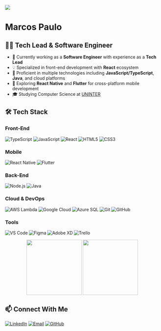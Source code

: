 ![](https://komarev.com/ghpvc/?username=nxtime&color=006bed)

# Marcos Paulo

## 👨‍💻 Tech Lead & Software Engineer

- 🚀 Currently working as a **Software Engineer** with experience as a **Tech Lead**
- 💡 Specialized in front-end development with **React** ecosystem
- 🔧 Proficient in multiple technologies including **JavaScript/TypeScript**, **Java**, and cloud platforms
- 🌱 Exploring **React Native** and **Flutter** for cross-platform mobile development
- 🎓 Studying Computer Science at [UNINTER](https://portal.fmu.br/)

## 🛠️ Tech Stack

### Front-End
![TypeScript](https://img.shields.io/badge/-TypeScript-3178C6?style=flat&logo=typescript&logoColor=white)
![JavaScript](https://img.shields.io/badge/-JavaScript-F7DF1E?style=flat&logo=javascript&logoColor=black)
![React](https://img.shields.io/badge/-React-61DAFB?style=flat&logo=react&logoColor=black)
![HTML5](https://img.shields.io/badge/-HTML5-E34F26?style=flat&logo=html5&logoColor=white)
![CSS3](https://img.shields.io/badge/-CSS3-1572B6?style=flat&logo=css3&logoColor=white)

### Mobile
![React Native](https://img.shields.io/badge/-React%20Native-61DAFB?style=flat&logo=react&logoColor=black)
![Flutter](https://img.shields.io/badge/-Flutter-02569B?style=flat&logo=flutter&logoColor=white)

### Back-End
![Node.js](https://img.shields.io/badge/-Node.js-339933?style=flat&logo=nodedotjs&logoColor=white)
![Java](https://img.shields.io/badge/-Java-007396?style=flat&logo=java&logoColor=white)

### Cloud & DevOps
![AWS Lambda](https://img.shields.io/badge/-AWS%20Lambda-FF9900?style=flat&logo=awslambda&logoColor=white)
![Google Cloud](https://img.shields.io/badge/-Google%20Cloud-4285F4?style=flat&logo=googlecloud&logoColor=white)
![Azure SQL](https://img.shields.io/badge/-Azure%20SQL-0078D4?style=flat&logo=microsoftazure&logoColor=white)
![Git](https://img.shields.io/badge/-Git-F05032?style=flat&logo=git&logoColor=white)
![GitHub](https://img.shields.io/badge/-GitHub-181717?style=flat&logo=github&logoColor=white)

### Tools
![VS Code](https://img.shields.io/badge/-VS%20Code-007ACC?style=flat&logo=visualstudiocode&logoColor=white)
![Figma](https://img.shields.io/badge/-Figma-F24E1E?style=flat&logo=figma&logoColor=white)
![Adobe XD](https://img.shields.io/badge/-Adobe%20XD-FF61F6?style=flat&logo=adobexd&logoColor=white)
![Trello](https://img.shields.io/badge/-Trello-0052CC?style=flat&logo=trello&logoColor=white)

<div align="center">
  <img height="180em" src="https://github-readme-stats.vercel.app/api?username=nxtime&theme=dracula&show_icons=true" />
  <img height="180em" src="https://github-readme-stats.vercel.app/api/top-langs/?username=nxtime&layout=compact&theme=dracula" />
</div>

## 📫 Connect With Me

[![LinkedIn](https://img.shields.io/badge/-Marcos%20Paulo-0077B5?style=flat-square&logo=Linkedin&logoColor=white)](https://www.linkedin.com/in/marcos-paulo-822b18157/)
[![Email](https://img.shields.io/badge/-marcos.paulodasilva.mp@gmail.com-D14836?style=flat-square&logo=Gmail&logoColor=white)](mailto:marcos.paulodasilva.mp@gmail.com)
[![GitHub](https://img.shields.io/badge/-nxtime-181717?style=flat-square&logo=GitHub&logoColor=white)](https://github.com/nxtime)
